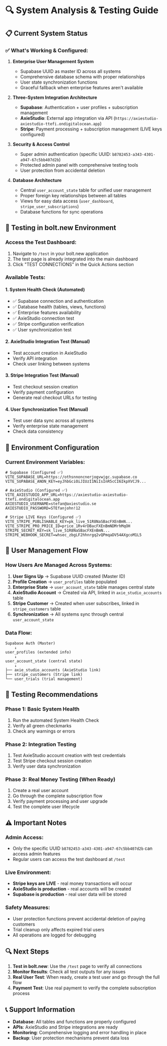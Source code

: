 # 🔍 System Analysis & Testing Guide

## 📋 **Current System Status**

### ✅ **What's Working & Configured:**

1. **Enterprise User Management System**
   - Supabase UUID as master ID across all systems
   - Comprehensive database schema with proper relationships
   - User state synchronization functions
   - Graceful fallback when enterprise features aren't available

2. **Three-System Integration Architecture**
   - **Supabase**: Authentication + user profiles + subscription management
   - **AxieStudio**: External app integration via API (`https://axiestudio-axiestudio-ttefi.ondigitalocean.app`)
   - **Stripe**: Payment processing + subscription management (LIVE keys configured)

3. **Security & Access Control**
   - Super admin authentication (specific UUID: `b8782453-a343-4301-a947-67c5bb407d2b`)
   - Protected admin panel with comprehensive testing tools
   - User protection from accidental deletion

4. **Database Architecture**
   - Central `user_account_state` table for unified user management
   - Proper foreign key relationships between all tables
   - Views for easy data access (`user_dashboard`, `stripe_user_subscriptions`)
   - Database functions for sync operations

## 🧪 **Testing in bolt.new Environment**

### **Access the Test Dashboard:**
1. Navigate to `/test` in your bolt.new application
2. The test page is already integrated into the main dashboard
3. Click "TEST CONNECTIONS" in the Quick Actions section

### **Available Tests:**

#### 1. **System Health Check** (Automated)
- ✅ Supabase connection and authentication
- ✅ Database health (tables, views, functions)
- ✅ Enterprise features availability
- ✅ AxieStudio connection test
- ✅ Stripe configuration verification
- ✅ User synchronization test

#### 2. **AxieStudio Integration Test** (Manual)
- Test account creation in AxieStudio
- Verify API integration
- Check user linking between systems

#### 3. **Stripe Integration Test** (Manual)
- Test checkout session creation
- Verify payment configuration
- Generate real checkout URLs for testing

#### 4. **User Synchronization Test** (Manual)
- Test user data sync across all systems
- Verify enterprise state management
- Check data consistency

## 🔧 **Environment Configuration**

### **Current Environment Variables:**
```env
# Supabase (Configured ✅)
VITE_SUPABASE_URL=https://othsnnoncnerjogvwjgc.supabase.co
VITE_SUPABASE_ANON_KEY=eyJhbGciOiJIUzI1NiIsInR5cCI6IkpXVCJ9...

# AxieStudio (Configured ✅)
VITE_AXIESTUDIO_APP_URL=https://axiestudio-axiestudio-ttefi.ondigitalocean.app
AXIESTUDIO_USERNAME=stefan@axiestudio.se
AXIESTUDIO_PASSWORD=STEfanjohn!12

# Stripe LIVE Keys (Configured ✅)
VITE_STRIPE_PUBLISHABLE_KEY=pk_live_51R8NaSBacFXEnBmN...
VITE_STRIPE_PRO_PRICE_ID=price_1Rv4rDBacFXEnBmNDMrhMqOH
STRIPE_SECRET_KEY=sk_live_51R8NaSBacFXEnBmN...
STRIPE_WEBHOOK_SECRET=whsec_zbgLF2hhnrgq2vQPmqaDV54AXgcoM1L5
```

## 🎯 **User Management Flow**

### **How Users Are Managed Across Systems:**

1. **User Signs Up** → Supabase UUID created (Master ID)
2. **Profile Creation** → `user_profiles` table populated
3. **Enterprise State** → `user_account_state` table manages central state
4. **AxieStudio Account** → Created via API, linked in `axie_studio_accounts` table
5. **Stripe Customer** → Created when user subscribes, linked in `stripe_customers` table
6. **Synchronization** → All systems sync through central `user_account_state`

### **Data Flow:**
```
Supabase Auth (Master) 
    ↓
user_profiles (extended info)
    ↓
user_account_state (central state)
    ↓
├── axie_studio_accounts (AxieStudio link)
├── stripe_customers (Stripe link)
└── user_trials (trial management)
```

## 🚀 **Testing Recommendations**

### **Phase 1: Basic System Health**
1. Run the automated System Health Check
2. Verify all green checkmarks
3. Check any warnings or errors

### **Phase 2: Integration Testing**
1. Test AxieStudio account creation with test credentials
2. Test Stripe checkout session creation
3. Verify user data synchronization

### **Phase 3: Real Money Testing** (When Ready)
1. Create a real user account
2. Go through the complete subscription flow
3. Verify payment processing and user upgrade
4. Test the complete user lifecycle

## ⚠️ **Important Notes**

### **Admin Access:**
- Only the specific UUID `b8782453-a343-4301-a947-67c5bb407d2b` can access admin features
- Regular users can access the test dashboard at `/test`

### **Live Environment:**
- **Stripe keys are LIVE** - real money transactions will occur
- **AxieStudio is production** - real accounts will be created
- **Supabase is production** - real user data will be stored

### **Safety Measures:**
- User protection functions prevent accidental deletion of paying customers
- Trial cleanup only affects expired trial users
- All operations are logged for debugging

## 🔍 **Next Steps**

1. **Test in bolt.new**: Use the `/test` page to verify all connections
2. **Monitor Results**: Check all test outputs for any issues
3. **Real User Test**: When ready, create a test user and go through the full flow
4. **Payment Test**: Use real payment to verify the complete subscription process

## 📞 **Support Information**

- **Database**: All tables and functions are properly configured
- **APIs**: AxieStudio and Stripe integrations are ready
- **Monitoring**: Comprehensive logging and error handling in place
- **Backup**: User protection mechanisms prevent data loss
